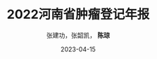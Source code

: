 ---
author: 张建功，张韶凯， <strong>陈琼</strong>
date: 2023-04-15
slug: book2022
title: 2022河南省肿瘤登记年报
categories: 
- 肿瘤登记年报
tags:
  - 肿瘤登记
  - 恶性肿瘤
  - 流行情况
  - 年报
details: <em>河南科学技术出版社</em>,郑州
image: "https://cdn.jsdelivr.net/gh/gigu003/db//images/book/2022.jpg"
---